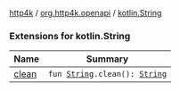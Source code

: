[http4k](../../index.md) / [org.http4k.openapi](../index.md) / [kotlin.String](./index.md)

### Extensions for kotlin.String

| Name | Summary |
|---|---|
| [clean](clean.md) | `fun `[`String`](https://kotlinlang.org/api/latest/jvm/stdlib/kotlin/-string/index.html)`.clean(): `[`String`](https://kotlinlang.org/api/latest/jvm/stdlib/kotlin/-string/index.html) |
